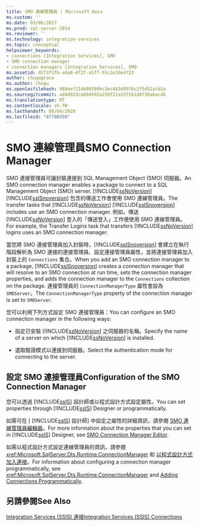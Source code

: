 ```yaml
---
title: SMO 連線管理員 | Microsoft Docs
ms.custom: ''
ms.date: 03/06/2017
ms.prod: sql-server-2014
ms.reviewer: ''
ms.technology: integration-services
ms.topic: conceptual
helpviewer_keywords:
- connections [Integration Services], SMO
- SMO connection manager
- connection managers [Integration Services], SMO
ms.assetid: d273f1fb-a6a8-4f2f-a5ff-55c2e3de4723
author: chugugrace
ms.author: chugu
ms.openlocfilehash: 988eef214608399bc3ec483d9976c2f5d52acb2a
ms.sourcegitcommit: ad4d92dce894592a259721a1571b1d8736abacdb
ms.translationtype: MT
ms.contentlocale: zh-TW
ms.lasthandoff: 08/04/2020
ms.locfileid: "87708550"
---
```

# <a name="smo-connection-manager"></a><span data-ttu-id="496ac-102">SMO 連線管理員</span><span class="sxs-lookup"><span data-stu-id="496ac-102">SMO Connection Manager</span></span>
  <span data-ttu-id="496ac-103">SMO 連接管理員可讓封裝連接到 SQL Management Object (SMO) 伺服器。</span><span class="sxs-lookup"><span data-stu-id="496ac-103">An SMO connection manager enables a package to connect to a SQL Management Object (SMO) server.</span></span> <span data-ttu-id="496ac-104">[!INCLUDE[ssNoVersion](../../includes/ssnoversion-md.md)] [!INCLUDE[ssISnoversion](../../includes/ssisnoversion-md.md)] 包含的傳送工作會使用 SMO 連線管理員。</span><span class="sxs-lookup"><span data-stu-id="496ac-104">The transfer tasks that [!INCLUDE[ssNoVersion](../../includes/ssnoversion-md.md)] [!INCLUDE[ssISnoversion](../../includes/ssisnoversion-md.md)] includes use an SMO connection manager.</span></span> <span data-ttu-id="496ac-105">例如，傳送 [!INCLUDE[ssNoVersion](../../includes/ssnoversion-md.md)] 登入的「傳送登入」工作便使用 SMO 連線管理員。</span><span class="sxs-lookup"><span data-stu-id="496ac-105">For example, the Transfer Logins task that transfers [!INCLUDE[ssNoVersion](../../includes/ssnoversion-md.md)] logins uses an SMO connection manager.</span></span>  
  
 <span data-ttu-id="496ac-106">當您將 SMO 連接管理員加入封裝時，[!INCLUDE[ssISnoversion](../../includes/ssisnoversion-md.md)] 會建立在執行階段解析為 SMO 連接的連接管理員、設定連接管理員屬性，並將連接管理員加入封裝上的 `Connections` 集合。</span><span class="sxs-lookup"><span data-stu-id="496ac-106">When you add an SMO connection manager to a package, [!INCLUDE[ssISnoversion](../../includes/ssisnoversion-md.md)] creates a connection manager that will resolve to an SMO connection at run time, sets the connection manager properties, and adds the connection manager to the `Connections` collection on the package.</span></span> <span data-ttu-id="496ac-107">連接管理員的 `ConnectionManagerType` 屬性會設為 `SMOServer`。</span><span class="sxs-lookup"><span data-stu-id="496ac-107">The `ConnectionManagerType` property of the connection manager is set to `SMOServer`.</span></span>  
  
 <span data-ttu-id="496ac-108">您可以利用下列方式設定 SMO 連接管理員：</span><span class="sxs-lookup"><span data-stu-id="496ac-108">You can configure an SMO connection manager in the following ways:</span></span>  
  
-   <span data-ttu-id="496ac-109">指定已安裝 [!INCLUDE[ssNoVersion](../../includes/ssnoversion-md.md)] 之伺服器的名稱。</span><span class="sxs-lookup"><span data-stu-id="496ac-109">Specify the name of a server on which [!INCLUDE[ssNoVersion](../../includes/ssnoversion-md.md)] is installed.</span></span>  
  
-   <span data-ttu-id="496ac-110">選取驗證模式以連接到伺服器。</span><span class="sxs-lookup"><span data-stu-id="496ac-110">Select the authentication mode for connecting to the server.</span></span>  
  
## <a name="configuration-of-the-smo-connection-manager"></a><span data-ttu-id="496ac-111">設定 SMO 連接管理員</span><span class="sxs-lookup"><span data-stu-id="496ac-111">Configuration of the SMO Connection Manager</span></span>  
 <span data-ttu-id="496ac-112">您可以透過 [!INCLUDE[ssIS](../../includes/ssis-md.md)] 設計師或以程式設計方式設定屬性。</span><span class="sxs-lookup"><span data-stu-id="496ac-112">You can set properties through [!INCLUDE[ssIS](../../includes/ssis-md.md)] Designer or programmatically.</span></span>  
  
 <span data-ttu-id="496ac-113">如需可在 [ [!INCLUDE[ssIS](../../includes/ssis-md.md)] 設計師] 中設定之屬性的詳細資訊，請參閱 [SMO 連線管理員編輯器](../smo-connection-manager-editor.md)。</span><span class="sxs-lookup"><span data-stu-id="496ac-113">For more information about the properties that you can set in [!INCLUDE[ssIS](../../includes/ssis-md.md)] Designer, see [SMO Connection Manager Editor](../smo-connection-manager-editor.md).</span></span>  
  
 <span data-ttu-id="496ac-114">如需以程式設計方式設定連線管理員的資訊，請參閱 <xref:Microsoft.SqlServer.Dts.Runtime.ConnectionManager> 和 [以程式設計方式加入連接](../building-packages-programmatically/adding-connections-programmatically.md)。</span><span class="sxs-lookup"><span data-stu-id="496ac-114">For information about configuring a connection manager programmatically, see <xref:Microsoft.SqlServer.Dts.Runtime.ConnectionManager> and [Adding Connections Programmatically](../building-packages-programmatically/adding-connections-programmatically.md).</span></span>  
  
## <a name="see-also"></a><span data-ttu-id="496ac-115">另請參閱</span><span class="sxs-lookup"><span data-stu-id="496ac-115">See Also</span></span>  
 [<span data-ttu-id="496ac-116">Integration Services &#40;SSIS&#41; 連接</span><span class="sxs-lookup"><span data-stu-id="496ac-116">Integration Services &#40;SSIS&#41; Connections</span></span>](integration-services-ssis-connections.md)  
  
  
